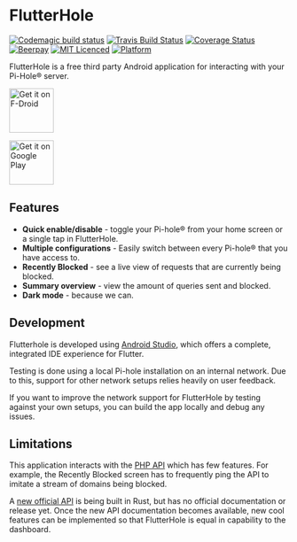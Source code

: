 # FlutterHole

[![Codemagic build status](https://api.codemagic.io/apps/5c659ea9c49a5000198d45f9/5c659ea9c49a5000198d45f8/status_badge.svg)](https://codemagic.io/apps/5c659ea9c49a5000198d45f9/5c659ea9c49a5000198d45f8/latest_build)
[![Travis Build Status](https://travis-ci.org/sterrenburg/flutterhole.svg?branch=master)](https://travis-ci.org/sterrenburg/flutterhole)
[![Coverage Status](https://coveralls.io/repos/github/sterrenburg/flutterhole/badge.svg?branch=master)](https://coveralls.io/github/sterrenburg/flutterhole?branch=master)
[![Beerpay](https://beerpay.io/sterrenburg/flutterhole/make-wish.svg?style=flat)](https://beerpay.io/sterrenburg/flutterhole)
[![MIT Licenced](https://img.shields.io/badge/License-MIT-blue.svg)](https://opensource.org/licenses/MIT)
[![Platform](https://img.shields.io/badge/Platform-Flutter-yellow.svg)](https://flutter.io)

FlutterHole is a free third party Android application for interacting with your Pi-Hole® server.

[<img src="https://f-droid.org/badge/get-it-on.png"
      alt="Get it on F-Droid"
      height="80">](https://f-droid.org/app/sterrenburg.github.flutterhole)

[<img src="https://play.google.com/intl/en_us/badges/images/generic/en_badge_web_generic.png"
      alt="Get it on Google Play"
      height="80">](https://play.google.com/store/apps/details?id=sterrenburg.github.flutterhole)

## Features
- **Quick enable/disable** - toggle your Pi-hole® from your home screen or a single tap in FlutterHole.
- **Multiple configurations** - Easily switch between every Pi-hole® that you have access to.
- **Recently Blocked** - see a live view of requests that are currently being blocked.
- **Summary overview** - view the amount of queries sent and blocked.
- **Dark mode** - because we can.

## Development

Flutterhole is developed using [Android Studio](https://developer.android.com/studio), which offers a complete, integrated IDE experience for Flutter.

Testing is done using a local Pi-hole installation on an internal network. Due to this, support for other network setups relies heavily on user feedback. 

If you want to improve the network support for FlutterHole by testing against your own setups, you can build the app locally and debug any issues.

## Limitations
This application interacts with the [PHP API](https://discourse.pi-hole.net/t/pi-hole-api/1863) which has few features. For example, the Recently Blocked screen has to frequently ping the API to imitate a stream of domains being blocked.

A [new official API](https://github.com/pi-hole/api) is being built in Rust, but has no official documentation or release yet. Once the new API documentation becomes available, new cool features can be implemented so that FlutterHole is equal in capability to the dashboard.